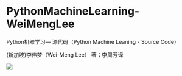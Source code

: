 # PythonMachineLearning-WeiMengLee

Python机器学习— 源代码（Python Machine Leaning - Source Code）

(新加坡)李伟梦（Wei-Meng Lee） 著；李周芳译

![](https://tva1.sinaimg.cn/large/007S8ZIlgy1ggzjb6hb91j30m80m8tau.jpg)

